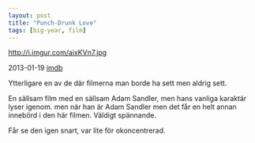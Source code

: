 ```yaml
---
layout: post
title: "Punch-Drunk Love"
tags: [big-year, film]
---
```


http://i.imgur.com/aixKVn7.jpg

2013-01-19 [imdb](http://www.imdb.com/title/tt0272338/)

Ytterligare en av de där filmerna man borde ha sett men aldrig sett.

En sällsam film med en sällsam Adam Sandler, men hans vanliga karaktär lyser
igenom. men när han är Adam Sandler men det får en helt annan innebörd i den här
filmen. Väldigt spännande.

Får se den igen snart, var lite för okoncentrerad.
